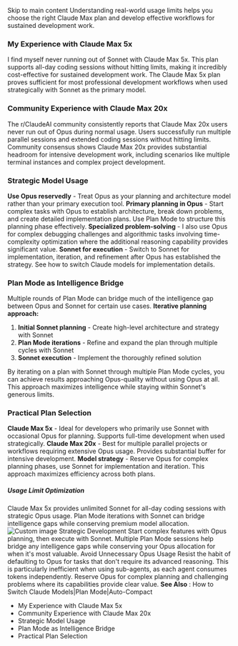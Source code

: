 Skip to main content
Understanding real-world usage limits helps you choose the right Claude Max plan and develop effective workflows for sustained development work.
### My Experience with Claude Max 5x​
I find myself never running out of Sonnet with Claude Max 5x. This plan supports all-day coding sessions without hitting limits, making it incredibly cost-effective for sustained development work.
The Claude Max 5x plan proves sufficient for most professional development workflows when used strategically with Sonnet as the primary model.
### Community Experience with Claude Max 20x​
The r/ClaudeAI community consistently reports that Claude Max 20x users never run out of Opus during normal usage. Users successfully run multiple parallel sessions and extended coding sessions without hitting limits.
Community consensus shows Claude Max 20x provides substantial headroom for intensive development work, including scenarios like multiple terminal instances and complex project development.
### Strategic Model Usage​
**Use Opus reservedly** - Treat Opus as your planning and architecture model rather than your primary execution tool.
**Primary planning in Opus** - Start complex tasks with Opus to establish architecture, break down problems, and create detailed implementation plans. Use Plan Mode to structure this planning phase effectively.
**Specialized problem-solving** - I also use Opus for complex debugging challenges and algorithmic tasks involving time-complexity optimization where the additional reasoning capability provides significant value.
**Sonnet for execution** - Switch to Sonnet for implementation, iteration, and refinement after Opus has established the strategy. See how to switch Claude models for implementation details.
### Plan Mode as Intelligence Bridge​
Multiple rounds of Plan Mode can bridge much of the intelligence gap between Opus and Sonnet for certain use cases.
**Iterative planning approach:**
  1. **Initial Sonnet planning** - Create high-level architecture and strategy with Sonnet
  2. **Plan Mode iterations** - Refine and expand the plan through multiple cycles with Sonnet
  3. **Sonnet execution** - Implement the thoroughly refined solution


By iterating on a plan with Sonnet through multiple Plan Mode cycles, you can achieve results approaching Opus-quality without using Opus at all. This approach maximizes intelligence while staying within Sonnet's generous limits.
### Practical Plan Selection​
**Claude Max 5x** - Ideal for developers who primarily use Sonnet with occasional Opus for planning. Supports full-time development when used strategically.
**Claude Max 20x** - Best for multiple parallel projects or workflows requiring extensive Opus usage. Provides substantial buffer for intensive development.
**Model strategy** - Reserve Opus for complex planning phases, use Sonnet for implementation and iteration. This approach maximizes efficiency across both plans.
##### Usage Limit Optimization
Claude Max 5x provides unlimited Sonnet for all-day coding sessions with strategic Opus usage. Plan Mode iterations with Sonnet can bridge intelligence gaps while conserving premium model allocation.
![Custom image](https://www.claudelog.com/img/discovery/013.png)
Strategic Development
Start complex features with Opus planning, then execute with Sonnet. Multiple Plan Mode sessions help bridge any intelligence gaps while conserving your Opus allocation for when it's most valuable.
Avoid Unnecessary Opus Usage
Resist the habit of defaulting to Opus for tasks that don't require its advanced reasoning. This is particularly inefficient when using sub-agents, as each agent consumes tokens independently. Reserve Opus for complex planning and challenging problems where its capabilities provide clear value.
**See Also** : How to Switch Claude Models|Plan Mode|Auto-Compact
  * My Experience with Claude Max 5x
  * Community Experience with Claude Max 20x
  * Strategic Model Usage
  * Plan Mode as Intelligence Bridge
  * Practical Plan Selection


